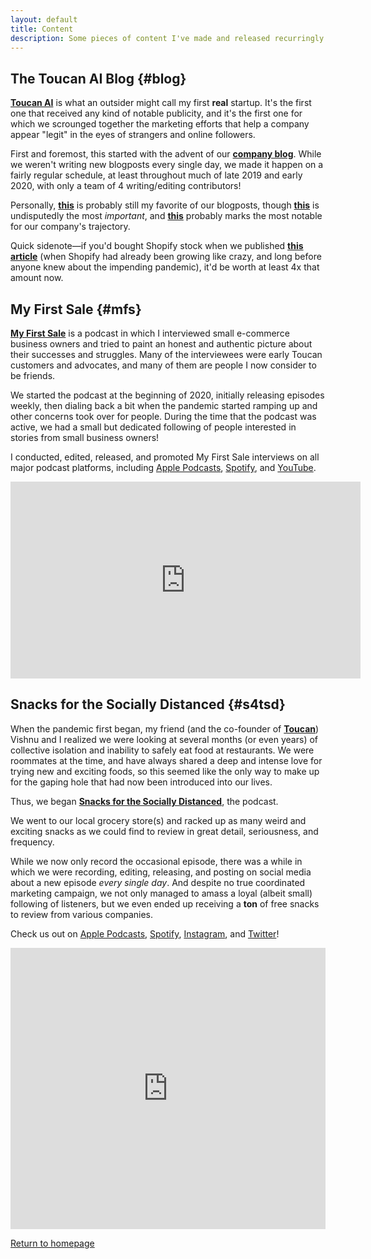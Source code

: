 ```yaml
---
layout: default
title: Content
description: Some pieces of content I've made and released recurringly
---
```


## The Toucan AI Blog {#blog}
[**Toucan AI**](./startups/toucan-ai) is what an outsider might call my first **real** startup. It's the first one that received any kind of notable publicity, and it's the first one for which we scrounged together the marketing efforts that help a company appear "legit" in the eyes of strangers and online followers. 

First and foremost, this started with the advent of our [**company blog**](https://www.toucanai.com/blog). While we weren't writing new blogposts every single day, we made it happen on a fairly regular schedule, at least throughout much of late 2019 and early 2020, with only a team of 4 writing/editing contributors!

Personally, [**this**](https://www.toucanai.com/blog/post/our-remote-team/) is probably still my favorite of our blogposts, though [**this**](https://www.toucanai.com/blog/post/black-lives-matter/) is undisputedly the most *important*, and [**this**](https://www.toucanai.com/blog/post/100-customers/) probably marks the most notable for our company's trajectory. 

Quick sidenote—if you'd bought Shopify stock when we published [**this article**](https://www.toucanai.com/blog/post/the-shopify-revolution/) (when Shopify had already been growing like crazy, and long before anyone knew about the impending pandemic), it'd be worth at least 4x that amount now.

## My First Sale {#mfs}

[**My First Sale**](https://toucanai.com/press/podcast) is a podcast in which I interviewed small e-commerce business owners and tried to paint an honest and authentic picture about their successes and struggles. Many of the interviewees were early Toucan customers and advocates, and many of them are people I now consider to be friends. 

We started the podcast at the beginning of 2020, initially releasing episodes weekly, then dialing back a bit when the pandemic started ramping up and other concerns took over for people. During the time that the podcast was active, we had a small but dedicated following of people interested in stories from small business owners!

I conducted, edited, released, and promoted My First Sale interviews on all major podcast platforms, including [Apple Podcasts](https://podcasts.apple.com/us/podcast/my-first-sale/id1494151521), [Spotify](https://open.spotify.com/show/0pzI5U39nOQOIBwSMiVTNu), and [YouTube](https://youtube.com/playlist?list=PL9vmrq0PKGifpooq5xLbnx9SO0OF0qDWp).

<iframe width="560" height="315" src="https://www.youtube.com/embed/videoseries?list=PL9vmrq0PKGifpooq5xLbnx9SO0OF0qDWp" title="YouTube video player" frameborder="0" allow="accelerometer; autoplay; clipboard-write; encrypted-media; gyroscope; picture-in-picture" allowfullscreen></iframe>

## Snacks for the Socially Distanced {#s4tsd}

When the pandemic first began, my friend (and the co-founder of [**Toucan**](./startups/toucan-ai)) Vishnu and I realized we were looking at several months (or even years) of collective isolation and inability to safely eat food at restaurants. We were roommates at the time, and have always shared a deep and intense love for trying new and exciting foods, so this seemed like the only way to make up for the gaping hole that had now been introduced into our lives.

Thus, we began [**Snacks for the Socially Distanced**](https://www.snackspodcast.com), the podcast. 

We went to our local grocery store(s) and racked up as many weird and exciting snacks as we could find to review in great detail, seriousness, and frequency. 

While we now only record the occasional episode, there was a while in which we were recording, editing, releasing, and posting on social media about a new episode *every single day*. And despite no true coordinated marketing campaign, we not only managed to amass a loyal (albeit small) following of listeners, but we even ended up receiving a **ton** of free snacks to review from various companies. 

Check us out on [Apple Podcasts](https://podcasts.apple.com/us/podcast/snacks-for-the-socially-distanced/id1503493336), [Spotify](https://open.spotify.com/show/6P6hdww0CBTWZll89F8pdd), [Instagram](https://www.instagram.com/snacks4tsd/), and [Twitter](https://twitter.com/snacks4tsd)!

<iframe allow="autoplay *; encrypted-media *; fullscreen *" frameborder="0" height="450" style="width:100%;max-width:660px;overflow:hidden;background:transparent;" sandbox="allow-forms allow-popups allow-same-origin allow-scripts allow-storage-access-by-user-activation allow-top-navigation-by-user-activation" src="https://embed.podcasts.apple.com/us/podcast/snacks-for-the-socially-distanced/id1503493336"></iframe>

[Return to homepage](../)
